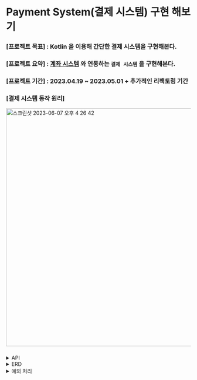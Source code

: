 # Payment System(결제 시스템) 구현 해보기

### [프로젝트 목표] : Kotlin 을 이용해 간단한 결제 시스템을 구현해본다.
### [프로젝트 요약] : [계좌 시스템](https://github.com/choidongkuen/AccountSystem) 와 연동하는 `결제 시스템` 을 구현해본다.
### [프로젝트 기간] : 2023.04.19 ~ 2023.05.01 + 추가적인 리팩토링 기간
### [결제 시스템 동작 원리]
<img width="647" alt="스크린샷 2023-06-07 오후 4 26 42" src="https://github.com/choidongkuen/PaymentSystem/assets/96874318/cd9494a9-ad7d-4040-8f38-2a460d4b0683">


###
<details>
<summary>API</summary>
<div markdown="1">


> 결제 시스템

```
- 결제 요청
POST http://localhost:8081/api/v1/pay
{
  "paymentUserId": "ehdrms6900",
  "amount": 2000,
  "merchantTransactionId": "merchantX",
  "orderName": "아이폰13"
}
```

```
- 결제 응답
{
  "paymentUserId": "endrms6900",
  "amount": 2000,
  "merchantTransactionId": "merchantX",
  "transactionAt": 2023-04-29
}
```
----

```
- 환불 요청
POST http://localhost:8081/api/v1/refund
{
  "transactionId": "zxmn1209",
  "refundId": "thisIsRefundId",
  "refundAmount" 2000,
  "refundReason" "변심으로 인한 환뷸"
}
```

```
- 환불 응답
{
  "refundTransactionId": "xxzz",
  "refundAmount": 2000,
  "refundAt": 2023-04-29
}
```
---
> 계좌 시스템

```
- 게좌 잔액 사용 요청
POST http://localhost:8080/transaction/use
{
  "userId": 1L,
  "accountNumber": "3029017690291",
  "amount": 10000L
}

```

```
- 계좌 잔액 사용 응답
{
  "accountNumber": "3029017690291",
  "transactionResultType": "SUCCESS",
  "amount": 10000L,
  "transactionId": "zxmn1212",
  "transactionAt": 2023-04-29
}
```
---

```
- 계좌 잔액 사용 취소 요청
{
  "transactionId": "zxmn1212",
  "accountNumber": "3029017690291",
  "amount": 10000L
}
```

```
- 계좌 잔액 사용 취소 응답
{
  "accountNumber": "3029017690291",
  "transactionResultType": "SUCCESS",
  "amount": 10000L,
  "transactionId": "zxmn1212",
  "transactionAt": 2023-04-29
}
```
  
</div>
</details>

<details>
<summary>ERD</summary>
<div markdown="1">

![](https://velog.velcdn.com/images/choidongkuen/post/bc7dbf2c-ad8d-4cc1-825e-e2bbc38272fe/image.png)

</div>
</details>

<details>
<summary>예외 처리</summary>
<div markdown="1">

- PaymentException 을 통한 예외 처리

- ErrorCode 표

|이름|설명|
|---|---|
|INVALID_REQUEST| 잘못된 요청입니다. |
|ORDER_NOT_FOUND| 해당하는 원거래를 찾을 수 없습니다.|
|CANNOT_REFUND|환불이 불가능한 상태입니다.|
|CANNOT_CANCEL|취소가 불가능한 상태입니다.|
|EXCEED_REFUNDABLE_AMOUNT|환불 가능한 금액을 초과합니다.|
|PARAMETER_ILLEGAL|잘못된 파라미터 요청입니다.|
|LACK_BALANCE|잔액이 부족합니다.|
|INTERNAL_SERVER_ERROR|서버 오류입니다.|


</div>
</details>
